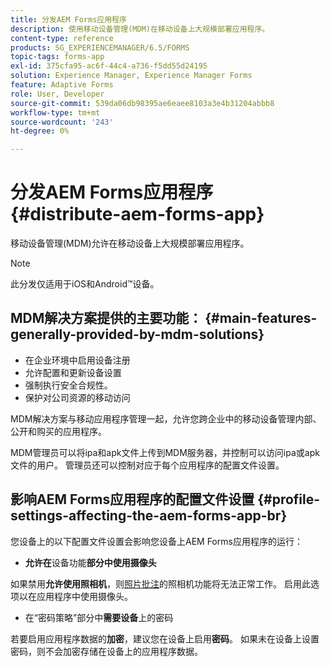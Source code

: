 ```yaml
---
title: 分发AEM Forms应用程序
description: 使用移动设备管理(MDM)在移动设备上大规模部署应用程序。
content-type: reference
products: SG_EXPERIENCEMANAGER/6.5/FORMS
topic-tags: forms-app
exl-id: 375cfa95-ac6f-44c4-a736-f5dd55d24195
solution: Experience Manager, Experience Manager Forms
feature: Adaptive Forms
role: User, Developer
source-git-commit: 539da06db98395ae6eaee8103a3e4b31204abbb8
workflow-type: tm+mt
source-wordcount: '243'
ht-degree: 0%

---
```


# 分发AEM Forms应用程序 {#distribute-aem-forms-app}

移动设备管理(MDM)允许在移动设备上大规模部署应用程序。

>[!NOTE]
>
>此分发仅适用于iOS和Android™设备。

## MDM解决方案提供的主要功能： {#main-features-generally-provided-by-mdm-solutions}

* 在企业环境中启用设备注册
* 允许配置和更新设备设置
* 强制执行安全合规性。
* 保护对公司资源的移动访问

MDM解决方案与移动应用程序管理一起，允许您跨企业中的移动设备管理内部、公开和购买的应用程序。

MDM管理员可以将ipa和apk文件上传到MDM服务器，并控制可以访问ipa或apk文件的用户。 管理员还可以控制对应于每个应用程序的配置文件设置。

## 影响AEM Forms应用程序的配置文件设置 {#profile-settings-affecting-the-aem-forms-app-br}

您设备上的以下配置文件设置会影响您设备上AEM Forms应用程序的运行：

* **允许在**&#x200B;设备功能&#x200B;**部分中使用摄像头**

如果禁用&#x200B;**允许使用照相机**，则[照片批注](/help/forms/using/add-attachments.md)的照相机功能将无法正常工作。 启用此选项以在应用程序中使用摄像头。

* 在“密码策略”部分中&#x200B;**需要设备**&#x200B;上的密码

若要启用应用程序数据的&#x200B;**加密**，建议您在设备上启用&#x200B;**密码**。 如果未在设备上设置密码，则不会加密存储在设备上的应用程序数据。
